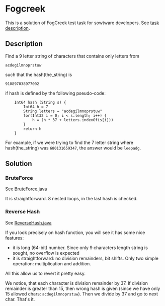 Fogcreek
========

This is a solution of FogCreek test task for sowtware developers. See [task description](http://www.fogcreek.com/Jobs/Dev/).

Description
-----------

Find a 9 letter string of characters that contains only letters from

`acdegilmnoprstuw`

such that the hash(the_string) is

`910897038977002`

if hash is defined by the following pseudo-code:

```
    Int64 hash (String s) {
        Int64 h = 7
        String letters = "acdegilmnoprstuw"
        for(Int32 i = 0; i < s.length; i++) {
            h = (h * 37 + letters.indexOf(s[i]))
        }
        return h
    }
```

For example, if we were trying to find the 7 letter string where hash(the_string) was `680131659347`, the answer would be `leepadg`.

Solution
--------

### BruteForce

See [BruteForce.java](../blob/master/fogcreek/BruteForce.java)

It is straightforward. 8 nested loops, in the last hash is checked.

### Reverse Hash

See [ReverseHash.java](../blob/master/fogcreek/ReverseHash.java)

If you look precisely on hash function, you will see it has some nice features:

* it is long (64-bit) number. Since only 9 characters length string is sought, no overflow is expected
* it is straightforward: no division remainders, bit shifts. Only two simple operation: multiplication and addition.

All this allow us to revert it pretty easy.

We notice, that each character is division remainder by 37. If division remainder is greater than 15, then wrong hash is given (since we have only 15 allowed chars: `acdegilmnoprstuw`).
Then we divide by 37 and go to next char. That's it. 

